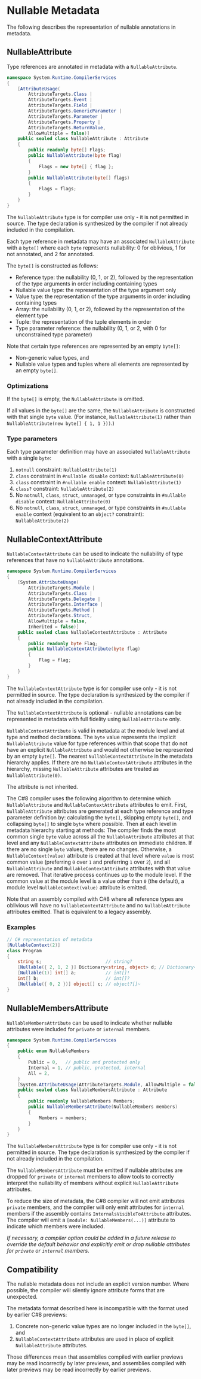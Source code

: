 Nullable Metadata
=========
The following describes the representation of nullable annotations in metadata.

## NullableAttribute
Type references are annotated in metadata with a `NullableAttribute`.

```C#
namespace System.Runtime.CompilerServices
{
    [AttributeUsage(
        AttributeTargets.Class |
        AttributeTargets.Event |
        AttributeTargets.Field |
        AttributeTargets.GenericParameter |
        AttributeTargets.Parameter |
        AttributeTargets.Property |
        AttributeTargets.ReturnValue,
        AllowMultiple = false)]
    public sealed class NullableAttribute : Attribute
    {
        public readonly byte[] Flags;
        public NullableAttribute(byte flag)
        {
            Flags = new byte[] { flag };
        }
        public NullableAttribute(byte[] flags)
        {
            Flags = flags;
        }
    }
}
```

The `NullableAttribute` type is for compiler use only - it is not permitted in source.
The type declaration is synthesized by the compiler if not already included in the compilation.

Each type reference in metadata may have an associated `NullableAttribute` with a `byte[]` where each `byte`
represents nullability: 0 for oblivious, 1 for not annotated, and 2 for annotated.

The `byte[]` is constructed as follows:
- Reference type: the nullability (0, 1, or 2), followed by the representation of the type arguments in order including containing types
- Nullable value type: the representation of the type argument only
- Value type: the representation of the type arguments in order including containing types
- Array: the nullability (0, 1, or 2), followed by the representation of the element type
- Tuple: the representation of the tuple elements in order
- Type parameter reference: the nullability (0, 1, or 2, with 0 for unconstrained type parameter)

Note that certain type references are represented by an empty `byte[]`:
- Non-generic value types, and
- Nullable value types and tuples where all elements are represented by an empty `byte[]`.

### Optimizations

If the `byte[]` is empty, the `NullableAttribute` is omitted.

If all values in the `byte[]` are the same, the `NullableAttribute` is constructed with that single `byte` value. (For instance, `NullableAttribute(1)` rather than `NullableAttribute(new byte[] { 1, 1 }))`.)

### Type parameters
Each type parameter definition may have an associated `NullableAttribute` with a single `byte`:

1. `notnull` constraint: `NullableAttribute(1)`
2. `class` constraint in `#nullable disable` context: `NullableAttribute(0)`
3. `class` constraint in `#nullable enable` context: `NullableAttribute(1)`
4. `class?` constraint: `NullableAttribute(2)`
5. No `notnull`, `class`, `struct`, `unmanaged`, or type constraints in `#nullable disable` context: `NullableAttribute(0)`
6. No `notnull`, `class`, `struct`, `unmanaged`, or type constraints in `#nullable enable` context
(equivalent to an `object?` constraint): `NullableAttribute(2)`

## NullableContextAttribute
`NullableContextAttribute` can be used to indicate the nullability of type references that have no `NullableAttribute` annotations.

```C#
namespace System.Runtime.CompilerServices
{
    [System.AttributeUsage(
        AttributeTargets.Module |
        AttributeTargets.Class |
        AttributeTargets.Delegate |
        AttributeTargets.Interface |
        AttributeTargets.Method |
        AttributeTargets.Struct,
        AllowMultiple = false,
        Inherited = false)]
    public sealed class NullableContextAttribute : Attribute
    {
        public readonly byte Flag;
        public NullableContextAttribute(byte flag)
        {
            Flag = flag;
        }
    }
}
```

The `NullableContextAttribute` type is for compiler use only - it is not permitted in source.
The type declaration is synthesized by the compiler if not already included in the compilation.

The `NullableContextAttribute` is optional - nullable annotations can be represented in metadata with full fidelity using `NullableAttribute` only.

`NullableContextAttribute` is valid in metadata at the module level and at type and method declarations.
The `byte` value represents the implicit `NullableAttribute` value for type references within that scope
that do not have an explicit `NullableAttribute` and would not otherwise be represented by an empty `byte[]`.
The nearest `NullableContextAttribute` in the metadata hierarchy applies.
If there are no `NullableContextAttribute` attributes in the hierarchy,
missing `NullableAttribute` attributes are treated as `NullableAttribute(0)`.

The attribute is not inherited.

The C#8 compiler uses the following algorithm to determine which `NullableAttribute` and
`NullableContextAttribute` attributes to emit.
First, `NullableAttribute` attributes are generated at each type reference and type parameter definition by:
calculating the `byte[]`, skipping empty `byte[]`, and collapsing `byte[]` to single `byte` where possible.
Then at each level in metadata hierarchy starting at methods:
The compiler finds the most common single `byte` value across all the `NullableAttribute` attributes at that level
and any `NullableContextAttribute` attributes on immediate children.
If there are no single `byte` values, there are no changes.
Otherwise, a `NullableContext(value)` attribute is created at that level where `value` is most common
value (preferring `0` over `1` and preferring `1` over `2`), and all `NullableAttribute` and `NullableContextAttribute` attributes with that value are removed.
That iterative process continues up to the module level.
If the common value at the module level is a value other than `0` (the default), a module level `NullableContext(value)` attribute is emitted.

Note that an assembly compiled with C#8 where all reference types are oblivious will have no
`NullableContextAttribute` and no `NullableAttribute` attributes emitted.
That is equivalent to a legacy assembly.

### Examples
```C#
// C# representation of metadata
[NullableContext(2)]
class Program
{
    string s;                        // string?
    [Nullable({ 2, 1, 2 }] Dictionary<string, object> d; // Dictionary<string!, object?>?
    [Nullable(1)] int[] a;           // int[]!
    int[] b;                         // int[]?
    [Nullable({ 0, 2 })] object[] c; // object?[]~
}
```

## NullableMembersAttribute

`NullableMembersAttribute` can be used to indicate whether nullable attributes were included for `private` or `internal` members.

```C#
namespace System.Runtime.CompilerServices
{
    public enum NullableMembers
    {
        Public = 0,   // public and protected only
        Internal = 1, // public, protected, internal
        All = 2,
    }
    [System.AttributeUsage(AttributeTargets.Module, AllowMultiple = false)]
    public sealed class NullableMembersAttribute : Attribute
    {
        public readonly NullableMembers Members;
        public NullableMembersAttribute(NullableMembers members)
        {
            Members = members;
        }
    }
}
```

The `NullableMembersAttribute` type is for compiler use only - it is not permitted in source.
The type declaration is synthesized by the compiler if not already included in the compilation.

The `NullableMembersAttribute` must be emitted if nullable attributes are dropped for
`private` or `internal` members to allow tools to correctly interpret the nullability of members
without explicit `NullableAttribute` attributes.

To reduce the size of metadata, the C#8 compiler will not emit attributes `private` members,
and the compiler will only emit attributes for `internal` members if the assembly contains
`InternalsVisibleToAttribute` attributes.
The compiler will emit a `[module: NullableMembers(...)]` attribute to indicate which members were included.

_If necessary, a compiler option could be added in a future release to override the default behavior and
explicitly emit or drop nullable attributes for `private` or `internal` members._

## Compatibility

The nullable metadata does not include an explicit version number.
Where possible, the compiler will silently ignore attribute forms that are unexpected.

The metadata format described here is incompatible with the format used by earlier C#8 previews:
1. Concrete non-generic value types are no longer included in the `byte[]`, and
2. `NullableContextAttribute` attributes are used in place of explicit `NullableAttribute` attributes.

Those differences mean that assemblies compiled with earlier previews may be read incorrectly by later previews,
and assemblies compiled with later previews may be read incorrectly by earlier previews.
